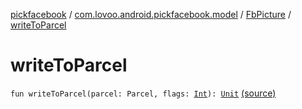 [pickfacebook](../../index.md) / [com.lovoo.android.pickfacebook.model](../index.md) / [FbPicture](index.md) / [writeToParcel](./write-to-parcel.md)

# writeToParcel

`fun writeToParcel(parcel: Parcel, flags: `[`Int`](https://kotlinlang.org/api/latest/jvm/stdlib/kotlin/-int/index.html)`): `[`Unit`](https://kotlinlang.org/api/latest/jvm/stdlib/kotlin/-unit/index.html) [(source)](https://github.com/lovoo/android-pickpic/blob/master/pickfacebook/pickfacebook/src/main/kotlin/com/lovoo/android/pickfacebook/model/FbPicture.kt#L44)